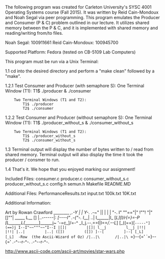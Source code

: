 The following program was created for Carleton University's SYSC 4001 Operating Systems course (Fall 2015). It was written by Reid Cain-Mondoux and Noah Segal via peer programming. This program emulates the Producer and Consumer (P & C) problem outlined in our lecture. It utilizes shared memory between the P & C, and it is implemented with shared memory and reading/writing from/to files.

Noah Segal: 100911661
Reid Cain-Mondoux: 100945700

Supported Platform: Fedora (tested on CB-5109 Lab Computers)

This program must be run via a Unix Terminal:

1.1 cd into the desired directory and perform a "make clean" followed by a "make".

1.2.1 Test Consumer and Producer (with semaphore S):
        One Terminal Window (T1):
            T1$ ./producer & ./consumer
            
        Two Terminal Windows (T1 and T2):
            T1$ ./producer
            T2$ ./consumer

1.2.2 Test Consumer and Producer (without semaphore S):
        One Terminal Window (T1):
            T1$ ./producer_without_s & ./consumer_without_s
            
        Two Terminal Windows (T1 and T2):
            T1$ ./producer_without_s
            T2$ ./consumer_without_s

1.3 Terminal output will display the number of bytes written to / read from shared memory.
    Terminal output will also display the time it took the producer / consmer to run.
    
1.4 That's it. We hope that you enjoyed marking our assignment!


Included Files:
    consumer.c
    producer.c
    consumer_without_s.c
    producer_without_s.c
    config.h
    semun.h
    Makefile
    README.MD
    
Additional Files:
    PerformanceResults.txt
    input.txt
    100k.txt
    10K.txt



Additional Information:

Art by Rowan Crawford
               ________
          _,.-Y  |  |  Y-._
      .-~"   ||  |  |  |   "-.
      I" ""=="|" !""! "|"[]""|     _____
      L__  [] |..------|:   _[----I" .-{"-.
     I___|  ..| l______|l_ [__L]_[I_/r(=}=-P
    [L______L_[________]______j~  '-=c_]/=-^
     \_I_j.--.\==I|I==_/.--L_]
       [_((==)[`-----"](==)j
          I--I"~~"""~~"I--I
          |[]|         |[]|
          l__j         l__j
          |!!|         |!!|
          |..|         |..|
          ([])         ([])
          ]--[         ]--[
          [_L]         [_L]  -Row  (the Ascii-Wizard of Oz)
         /|..|\       /|..|\
        `=}--{='     `=}--{='
       .-^--r-^-.   .-^--r-^-.
       
http://www.ascii-code.com/ascii-art/movies/star-wars.php

